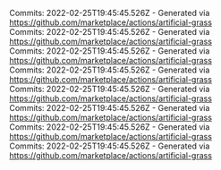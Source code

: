 Commits: 2022-02-25T19:45:45.526Z - Generated via https://github.com/marketplace/actions/artificial-grass
<br>
Commits: 2022-02-25T19:45:45.526Z - Generated via https://github.com/marketplace/actions/artificial-grass
<br>
Commits: 2022-02-25T19:45:45.526Z - Generated via https://github.com/marketplace/actions/artificial-grass
<br>
Commits: 2022-02-25T19:45:45.526Z - Generated via https://github.com/marketplace/actions/artificial-grass
<br>
Commits: 2022-02-25T19:45:45.526Z - Generated via https://github.com/marketplace/actions/artificial-grass
<br>
Commits: 2022-02-25T19:45:45.526Z - Generated via https://github.com/marketplace/actions/artificial-grass
<br>
Commits: 2022-02-25T19:45:45.526Z - Generated via https://github.com/marketplace/actions/artificial-grass
<br>
Commits: 2022-02-25T19:45:45.526Z - Generated via https://github.com/marketplace/actions/artificial-grass
<br>
